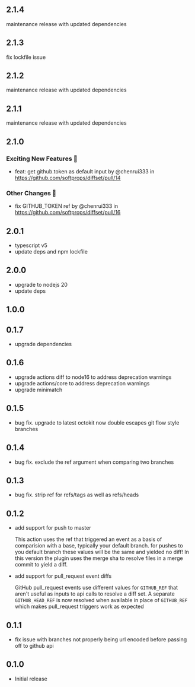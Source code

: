 ## 2.1.4

maintenance release with updated dependencies

## 2.1.3

fix lockfile issue

## 2.1.2

maintenance release with updated dependencies

## 2.1.1

maintenance release with updated dependencies

## 2.1.0

### Exciting New Features 🎉
* feat: get github.token as default input by @chenrui333 in https://github.com/softprops/diffset/pull/14

### Other Changes 🔄
* fix GITHUB_TOKEN ref by @chenrui333 in https://github.com/softprops/diffset/pull/16

## 2.0.1

- typescript v5
- update deps and npm lockfile

## 2.0.0

- upgrade to nodejs 20
- update deps

## 1.0.0

## 0.1.7

- upgrade dependencies

## 0.1.6

- upgrade actions diff to node16 to address deprecation warnings
- upgrade actions/core to address deprecation warnings
- upgrade minimatch

## 0.1.5

- bug fix. upgrade to latest octokit now double escapes git flow style branches

## 0.1.4

- bug fix. exclude the ref argument when comparing two branches

## 0.1.3

- bug fix. strip ref for refs/tags as well as refs/heads

## 0.1.2

- add support for push to master

  This action uses the ref that triggered an event as a basis of comparision with a base, typically your default branch. for pushes to you default branch these values will be the same and yielded no diff! In this version the plugin uses the merge sha to resolve files in a merge commit to yield a diff.

- add support for pull_request event diffs

  GitHub pull_request events use different values for `GITHUB_REF`
  that aren't useful as inputs to api calls to resolve a diff set.
  A separate `GITHUB_HEAD_REF` is now resolved when available in place of `GITHUB_REF` which makes pull_request triggers work as expected

## 0.1.1

- fix issue with branches not properly being url encoded before passing off to github api

## 0.1.0

- Initial release
